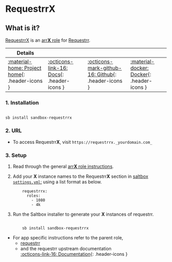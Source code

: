 # Requestrr**X**

## What is it?

[RequestrrX](https://github.com/darkalfx/requestrr) is an [arr**X** role](arrx.md) for [Requestrr](../../sandbox/apps/requestrr.md).

| Details     |             |             |             |
|-------------|-------------|-------------|-------------|
| [:material-home: Project home](https://github.com/darkalfx/requestrr){: .header-icons } | [:octicons-link-16: Docs](https://github.com/darkalfx/requestrr/wiki){: .header-icons } | [:octicons-mark-github-16: Github](https://github.com/darkalfx/requestrr){: .header-icons } | [:material-docker: Docker](https://hub.docker.com/r/hotio/requestrr){: .header-icons }|

### 1. Installation

``` shell

sb install sandbox-requestrrx

```

### 2. URL

- To access Requestrr**X**, visit `https://requestrrx._yourdomain.com_`

### 3. Setup

1. Read through the general [arr**X** role instructions](arrx.md).

2. Add your **X** instance names to the Requestrr**X** section in [saltbox `settings.yml`:](../settings.md) using a list format as below.

    ``` { .yaml }
        requestrrx:
          roles:
            - 1080
            - 4k
    ```

3. Run the Saltbox installer to generate your **X** instances of requestrr.

      ``` { .shell }

          sb install sandbox-requestrrx

      ```

- For app specific instructions refer to the parent role,
  - [requestrr](../../sandbox/apps/requestrr.md)<Br/>
  - and the requestrr upstream documentation <BR/>
       [:octicons-link-16: Documentation](https://github.com/darkalfx/requestrr/wiki){: .header-icons }
